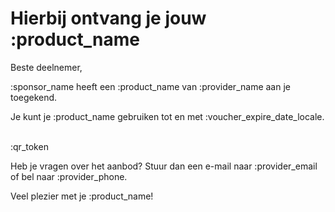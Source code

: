 # Hierbij ontvang je jouw :product_name

Beste deelnemer,

:sponsor_name heeft een :product_name van :provider_name aan je toegekend.
&nbsp;

Je kunt je :product_name gebruiken tot en met :voucher_expire_date_locale.
&nbsp;

:qr_token
&nbsp;

Heb je vragen over het aanbod? Stuur dan een e-mail naar :provider_email of bel naar :provider_phone.
&nbsp;

Veel plezier met je :product_name!
